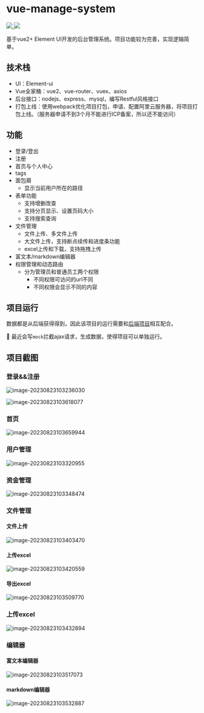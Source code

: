 # vue-manage-system

<a href="https://github.com/vuejs/vue">
    <img src="https://img.shields.io/static/v1?label=vue&message=2.6.14&color=green"/>
 </a><a href="https://github.com/ElemeFE/element">
    <img src="https://img.shields.io/static/v1?label=element-ui&message=2.15.13&color=green"/> 
</a>

基于vue2+ Element UI开发的后台管理系统。项目功能较为完善，实现逻辑简单。

## 技术栈

- UI：Element-ui
- Vue全家桶：vue2、vue-router、vuex、axios
- 后台接口：nodejs、express、mysql，编写Restful风格接口
- 打包上线：使用webpack优化项目打包，申请、配置阿里云服务器，将项目打包上线。（服务器申请不到3个月不能进行ICP备案，所以还不能访问）

## 功能 

-  登录/登出
-  注册
-  首页与个人中心
-  tags
-  面包屑
    - 显示当前用户所在的路径
-  表单功能
      - 支持增删改查
      - 支持分页显示、设置页码大小
      - 支持搜索查询
-  文件管理
    - 文件上传、多文件上传
    - 大文件上传，支持断点续传和进度条功能
    - excel上传和下载，支持拖拽上传
-  富文本/markdown编辑器
-  权限管理和动态路由
   - 分为管理员和普通员工两个权限
     - 不同权限可访问的url不同
     - 不同权限会显示不同的内容

## 项目运行

数据都是从后端获得得到，因此该项目的运行需要和[后端项目](https://github.com/ppGo8/vue-management-system-api)相互配合。

:sunflower: 最近会写`mock`拦截ajax请求，生成数据，使得项目可以单独运行。

## 项目截图

### 登录&&注册

![image-20230823103236030](README.assets/image-20230823103236030.png)

![image-20230823103618077](README.assets/image-20230823103618077.png)

### 首页

![image-20230823103659944](README.assets/image-20230823103659944.png)

### 用户管理

![image-20230823103320955](README.assets/image-20230823103320955.png)

### 资金管理

![image-20230823103348474](README.assets/image-20230823103348474.png)

### 文件管理

#### 文件上传

![image-20230823103403470](README.assets/image-20230823103403470.png)

#### 上传excel

![image-20230823103420559](README.assets/image-20230823103420559.png)

#### 导出excel

![image-20230823103509770](README.assets/image-20230823103509770.png)

### 上传excel

![image-20230823103432894](README.assets/image-20230823103432894.png)

### 编辑器

#### 富文本编辑器

![image-20230823103517073](README.assets/image-20230823103517073.png)

#### markdown编辑器

![image-20230823103532887](README.assets/image-20230823103532887.png)
